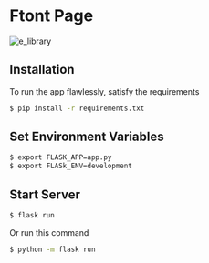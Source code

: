# Ftont Page
![e_library](https://user-images.githubusercontent.com/59414392/196379219-70043457-1d12-45f3-8e69-21977de55159.png)


## Installation

To run the app flawlessly, satisfy the requirements
```bash
$ pip install -r requirements.txt
```

## Set Environment Variables
```bash
$ export FLASK_APP=app.py
$ export FLASk_ENV=development
```

## Start Server
```bash
$ flask run
```

Or run this command 
```bash
$ python -m flask run
```
